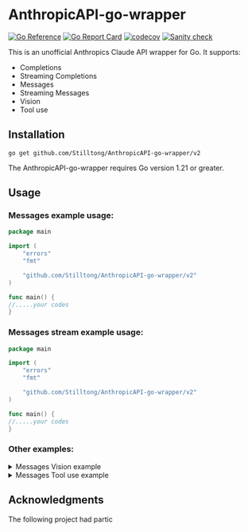# AnthropicAPI-go-wrapper

[![Go Reference](https://pkg.go.dev/badge/github.com/Stilltong/AnthropicAPI-go-wrapper/v2.svg)](https://pkg.go.dev/github.com/Stilltong/AnthropicAPI-go-wrapper/v2)
[![Go Report Card](https://goreportcard.com/badge/github.com/Stilltong/AnthropicAPI-go-wrapper/v2)](https://goreportcard.com/report/github.com/Stilltong/AnthropicAPI-go-wrapper/v2)
[![codecov](https://codecov.io/gh/Stilltong/AnthropicAPI-go-wrapper/graph/badge.svg?token=O6JSAOZORX)](https://codecov.io/gh/Stilltong/AnthropicAPI-go-wrapper)
[![Sanity check](https://github.com/Stilltong/AnthropicAPI-go-wrapper/actions/workflows/pr.yml/badge.svg)](https://github.com/Stilltong/AnthropicAPI-go-wrapper/actions/workflows/pr.yml)

This is an unofficial Anthropics Claude API wrapper for Go. It supports:

- Completions
- Streaming Completions
- Messages
- Streaming Messages
- Vision
- Tool use

## Installation

```
go get github.com/Stilltong/AnthropicAPI-go-wrapper/v2
```

The AnthropicAPI-go-wrapper requires Go version 1.21 or greater.

## Usage

### Messages example usage:

```go
package main

import (
	"errors"
	"fmt"

	"github.com/Stilltong/AnthropicAPI-go-wrapper/v2"
)

func main() {	
//.....your codes
}
```

### Messages stream example usage:

```go
package main

import (
	"errors"
	"fmt"

	"github.com/Stilltong/AnthropicAPI-go-wrapper/v2"
)

func main() {
//.....your codes
}
```

### Other examples:

<details>
<summary>Messages Vision example</summary>

```go
package main

import (
	"errors"
	"fmt"

	"github.com/Stilltong/AnthropicAPI-go-wrapper/v2"
)

func main() {
//.....your codes
}
```
</details>

<details>

<summary>Messages Tool use example</summary>

```go
package main

import (
	"context"
	"fmt"

	"github.com/Stilltong/AnthropicAPI-go-wrapper/v2"
	"github.com/Stilltong/AnthropicAPI-go-wrapper/v2/jsonschema"
)

func main() {
//.....your codes
}
```

</details>

## Acknowledgments
The following project had partic